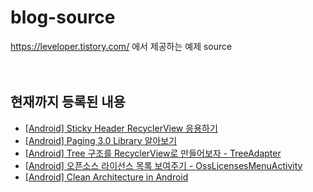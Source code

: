 # blog-source

https://leveloper.tistory.com/ 에서 제공하는 예제 source
<br><br><br>

현재까지 등록된 내용
---
- [[Android] Sticky Header RecyclerView 응용하기](https://leveloper.tistory.com/198)
- [[Android] Paging 3.0 Library 알아보기](https://leveloper.tistory.com/202)
- [[Android] Tree 구조를 RecyclerView로 만들어보자 - TreeAdapter](https://leveloper.tistory.com/203)
- [[Android] 오픈소스 라이선스 목록 보여주기 - OssLicensesMenuActivity](https://leveloper.tistory.com/204)
- [[Android] Clean Architecture in Android](https://leveloper.tistory.com/205)


